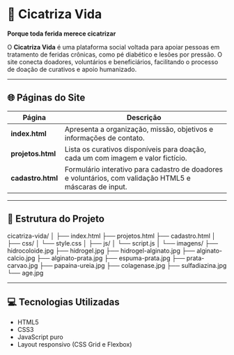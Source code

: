 # 🧡 Cicatriza Vida

**Porque toda ferida merece cicatrizar**

O **Cicatriza Vida** é uma plataforma social voltada para apoiar pessoas em tratamento de feridas crônicas, como pé diabético e lesões por pressão. O site conecta doadores, voluntários e beneficiários, facilitando o processo de doação de curativos e apoio humanizado.

---

## 🌐 Páginas do Site

| Página           | Descrição |
|-----------------|-----------|
| **index.html**   | Apresenta a organização, missão, objetivos e informações de contato. |
| **projetos.html** | Lista os curativos disponíveis para doação, cada um com imagem e valor fictício. |
| **cadastro.html** | Formulário interativo para cadastro de doadores e voluntários, com validação HTML5 e máscaras de input. |

---

## 🧩 Estrutura do Projeto

cicatriza-vida/
│
├── index.html
├── projetos.html
├── cadastro.html
│
├── css/
│ └── style.css
│
├── js/
│ └── script.js
│
└── imagens/
├── hidrocoloide.jpg
├── hidrogel.jpg
├── hidrogel-alginato.jpg
├── alginato-calcio.jpg
├── alginato-prata.jpg
├── espuma-prata.jpg
├── prata-carvao.jpg
├── papaina-ureia.jpg
├── colagenase.jpg
├── sulfadiazina.jpg
└── age.jpg


---

## 💻 Tecnologias Utilizadas

- HTML5  
- CSS3  
- JavaScript puro  
- Layout responsivo (CSS Grid e Flexbox)  

